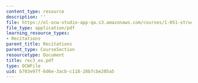 ```yaml
---
content_type: resource
description: ''
file: https://ol-ocw-studio-app-qa.s3.amazonaws.com/courses/1-051-structural-engineering-design-fall-2003/b703e97f6d6e3acbc11828b7cbe205a5_rec3_ex.pdf
file_type: application/pdf
learning_resource_types:
- Recitations
parent_title: Recitations
parent_type: CourseSection
resourcetype: Document
title: rec3_ex.pdf
type: OCWFile
uid: b703e97f-6d6e-3acb-c118-28b7cbe205a5
---
```

